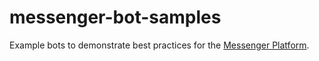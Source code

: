 # messenger-bot-samples
Example bots to demonstrate best practices for the [Messenger Platform](https://developers.facebook.com/docs/messenger-platform).
